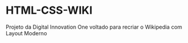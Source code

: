 # HTML-CSS-WIKI
Projeto da Digital Innovation One voltado para recriar o Wikipedia com Layout Moderno
